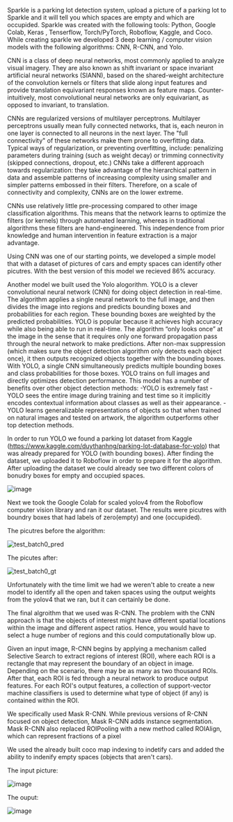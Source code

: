 Sparkle is a parking lot detection system, upload a picture of a parking lot to Sparkle and it will tell you which spaces are empty and which are occupided. 
Sparkle was created with the following tools: Python, Google Colab, Keras , Tenserflow, Torch/PyTorch, Roboflow, Kaggle, and Coco.
While creating sparkle we developed 3 deep learning / computer vision models with the following algorithms: CNN, R-CNN, and Yolo.

CNN is a class of deep neural networks, most commonly applied to analyze visual imagery. They are also known as shift invariant or space invariant artificial neural networks (SIANN), based on the shared-weight architecture of the convolution kernels or filters that slide along input features and provide translation equivariant responses known as feature maps. Counter-intuitively, most convolutional neural networks are only equivariant, as opposed to invariant, to translation. 

CNNs are regularized versions of multilayer perceptrons. Multilayer perceptrons usually mean fully connected networks, that is, each neuron in one layer is connected to all neurons in the next layer. The "full connectivity" of these networks make them prone to overfitting data. Typical ways of regularization, or preventing overfitting, include: penalizing parameters during training (such as weight decay) or trimming connectivity (skipped connections, dropout, etc.) CNNs take a different approach towards regularization: they take advantage of the hierarchical pattern in data and assemble patterns of increasing complexity using smaller and simpler patterns embossed in their filters. Therefore, on a scale of connectivity and complexity, CNNs are on the lower extreme.

CNNs use relatively little pre-processing compared to other image classification algorithms. This means that the network learns to optimize the filters (or kernels) through automated learning, whereas in traditional algorithms these filters are hand-engineered. This independence from prior knowledge and human intervention in feature extraction is a major advantage.

Using CNN was one of our starting points, we developed a simple model that with a dataset of pictures of cars and empty spaces can identify other picutres. With the best version of this model we recieved 86% accuracy.

Another model we built used the Yolo alogorithm. YOLO is a clever convolutional neural network (CNN) for doing object detection in real-time. The algorithm applies a single neural network to the full image, and then divides the image into regions and predicts bounding boxes and probabilities for each region. These bounding boxes are weighted by the predicted probabilities.
YOLO is popular because it achieves high accuracy while also being able to run in real-time. The algorithm “only looks once” at the image in the sense that it requires only one forward propagation pass through the neural network to make predictions. After non-max suppression (which makes sure the object detection algorithm only detects each object once), it then outputs recognized objects together with the bounding boxes.
With YOLO, a single CNN simultaneously predicts multiple bounding boxes and class probabilities for those boxes. YOLO trains on full images and directly optimizes detection performance. This model has a number of benefits over other object detection methods:
-YOLO is extremely fast
-YOLO sees the entire image during training and test time so it implicitly encodes contextual information about classes as well as their appearance.
-YOLO learns generalizable representations of objects so that when trained on natural images and tested on artwork, the algorithm outperforms other top detection methods.

In order to run YOLO we found a parking lot dataset from Kaggle (https://www.kaggle.com/duythanhng/parking-lot-database-for-yolo) that was already prepared for YOLO (with bounding boxes). After finding the dataset, we uploaded it to Roboflow in order to prepare it for the algorithm. After uploading the dataset we could already see two different colors of bonudry boxes for empty and occupied spaces.

![image](https://user-images.githubusercontent.com/57219508/119971668-f1b5a380-bfb9-11eb-9ca2-20e7b3ac57d3.png)

Next we took the Google Colab for scaled yolov4 from the Roboflow computer vision library and ran it our dataset. The results were picutres with boundry boxes that had labels of zero(empty) and one (occupided).

The picutres before the algorithm:

![test_batch0_pred](https://user-images.githubusercontent.com/57219508/119972037-65f04700-bfba-11eb-83be-ddbc54b48873.jpg)

The picutes after:

![test_batch0_gt](https://user-images.githubusercontent.com/57219508/119972074-74d6f980-bfba-11eb-833f-e1e658a57142.jpg)

Unfortunately with the time limit we had we weren't able to create a new model to identify all the open and taken spaces using the output weights from the yolov4 that we ran, but it can certainly be done.

The final algroithm that we used was R-CNN. The problem with the CNN approach is that the objects of interest might have different spatial locations within the image and different aspect ratios. Hence, you would have to select a huge number of regions and this could computationally blow up.

Given an input image, R-CNN begins by applying a mechanism called Selective Search to extract regions of interest (ROI), where each ROI is a rectangle that may represent the boundary of an object in image. Depending on the scenario, there may be as many as two thousand ROIs. After that, each ROI is fed through a neural network to produce output features. For each ROI's output features, a collection of support-vector machine classifiers is used to determine what type of object (if any) is contained within the ROI.

We specifically used Mask R-CNN. While previous versions of R-CNN focused on object detection, Mask R-CNN adds instance segmentation. Mask R-CNN also replaced ROIPooling with a new method called ROIAlign, which can represent fractions of a pixel

We used the already built coco map indexing to indetify cars and added the ability to indenify empty spaces (objects that aren't cars).

The input picture:

![image](https://user-images.githubusercontent.com/57219508/119973098-b87e3300-bfbb-11eb-951d-3c95eb8be8fb.png)

The ouput:

![image](https://user-images.githubusercontent.com/57219508/119973148-ccc23000-bfbb-11eb-8f6b-80553d91fb35.png)
